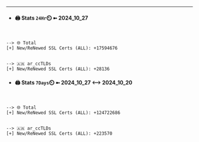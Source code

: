 

---
- #### 🖨️ **Stats** `24Hr`⏲️ ➼ 2024_10_27
```console


--> 🌐 Total
[+] New/ReNewed SSL Certs (ALL): +17594676


--> 🇦🇷 ar_ccTLDs
[+] New/ReNewed SSL Certs (ALL): +28136

```

- #### 🖨️ **Stats** `7Days`⏲️ ➼ 2024_10_27 <--> 2024_10_20
```console


--> 🌐 Total
[+] New/ReNewed SSL Certs (ALL): +124722686


--> 🇦🇷 ar_ccTLDs
[+] New/ReNewed SSL Certs (ALL): +223570

```

